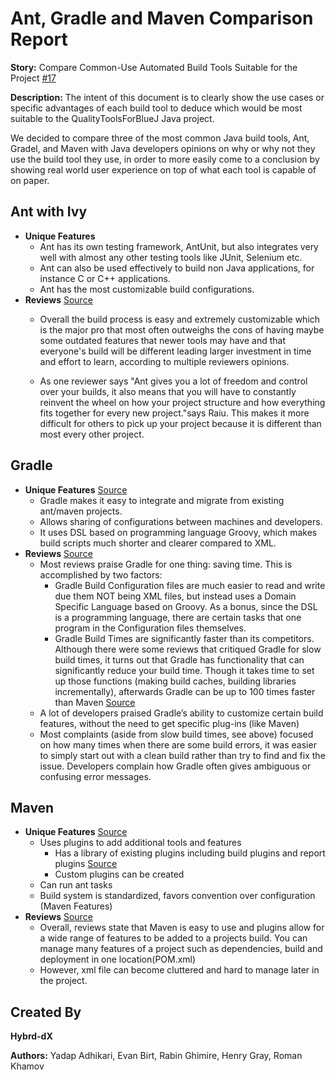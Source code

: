 
# Ant, Gradle and Maven Comparison Report

**Story:** Compare Common-Use Automated Build Tools Suitable for the Project [#17](https://github.com/MetroCS/QualityToolsForBlueJ/issues/17)

**Description:** The intent of this document is to clearly show the use cases or specific advantages of each build tool to deduce which would be most suitable to the QualityToolsForBlueJ Java project.

We decided to compare three of the most common Java build tools, Ant, Gradel, and Maven with Java developers opinions on why or why not they use the build tool they use, in order to more easily come to a conclusion by showing real world user experience on top of what each tool is capable of on paper.

## Ant with Ivy 
* **Unique Features**
    * Ant has its own testing framework, AntUnit, but also integrates very well with almost any other testing tools like JUnit, Selenium etc.
    * Ant can also be used effectively to build non Java applications, for instance C or C++ applications.
    * Ant has the most customizable build configurations.
* **Reviews** [Source](https://www.g2.com/products/apache-ant/reviews)
    * Overall the build process is easy and extremely customizable which is the major pro that most often outweighs the cons of having maybe some outdated features that newer tools may have and that everyone's build will be different leading larger investment in time and effort to learn, according to multiple reviewers opinions.

    * As one reviewer says "Ant gives you a lot of freedom and control over your builds, it also means that you will have to constantly reinvent the wheel on how your project structure and how everything fits together for every new project."says Raiu. This makes it more difficult for others to pick up your project because it is different than most every other project.

## Gradle
* **Unique Features** 
[Source](https://gradle.org/features/)
    * Gradle makes it easy to integrate and migrate from existing ant/maven projects.
    * Allows sharing of configurations between machines and developers. 
    * It uses DSL based on programming language Groovy, which makes build scripts much shorter and clearer compared to XML.
* **Reviews** [Source](https://www.g2.com/products/gradle/reviews#survey-response-147860)
    * Most reviews praise Gradle for one thing: saving time.  This is accomplished by two factors: 
        * Gradle Build Configuration files are much easier to read and write due them NOT being XML files, but instead uses a Domain Specific Language based on Groovy.  As a bonus, since the DSL is a programming language, there are certain tasks that one program in the Configuration files themselves.
        * Gradle Build Times are significantly faster than its competitors.  Although there were some reviews that critiqued Gradle for slow build times, it turns out that Gradle has functionality that can significantly reduce your build time.  Though it takes time to set up those functions (making build caches, building libraries incrementally), afterwards Gradle can be up to 100 times faster than Maven [Source](https://gradle.org/gradle-vs-maven-performance/)
    * A lot of developers praised Gradle’s ability to customize certain build features, without the need to get specific plug-ins (like Maven)
    * Most complaints (aside from slow build times, see above) focused on how many times when there are some build errors, it was easier to simply start out with a clean build rather than try to find and fix the issue.  Developers complain how Gradle often gives ambiguous or confusing error messages.

## Maven
* **Unique Features** [Source](https://maven.apache.org/maven-features.html)
    * Uses plugins to add additional tools and features
        * Has a library of existing plugins including build plugins and report plugins [Source](https://maven.apache.org/plugins/)
        * Custom plugins can be created
    * Can run ant tasks 
    * Build system is standardized, favors convention over configuration (Maven Features)
* **Reviews** [Source](https://maven.apache.org/maven-features.html)
    * Overall, reviews state that Maven is easy to use and plugins allow for a wide range of features to be added to a projects build. You can manage many features of a project such as dependencies, build and deployment in one location(POM.xml)
    * However, xml file can become cluttered and hard to manage later in the project.

## Created By
**Hybrd-dX** 

**Authors:**
Yadap Adhikari,
Evan Birt,
Rabin Ghimire,
Henry Gray,
Roman Khamov











